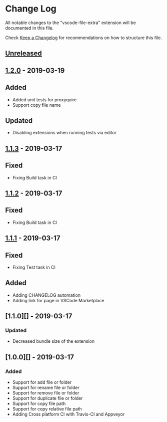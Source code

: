# Change Log

All notable changes to the "vscode-file-extra" extension will be documented in this file.

Check [Keep a Changelog](http://keepachangelog.com/) for recommendations on how to structure this file.

## [Unreleased]

## [1.2.0][] - 2019-03-19

## Added

- Added unit tests for proxyquire
- Support copy file name

## Updated

- Disabling extensions when running tests via editor

## [1.1.3][] - 2019-03-17

## Fixed

- Fixing Build task in CI

## [1.1.2][] - 2019-03-17

## Fixed

- Fixing Build task in CI

## [1.1.1][] - 2019-03-17

## Fixed

- Fixing Test task in CI

## Added

- Adding CHANGELOG automation
- Adding link for page in VSCode Marketplace

## [1.1.0][] - 2019-03-17

### Updated

- Decreased bundle size of the extension

## [1.0.0][] - 2019-03-17

### Added

- Support for add file or folder
- Support for rename file or folder
- Support for remove file or folder
- Support for duplicate file or folder
- Support for copy file path
- Support for copy relative file path
- Adding Cross platform CI with Travis-CI and Appveyor

[unreleased]: https://github.com/willmendesneto/vscode-file-extra/compare/v1.1.1...HEAD
[1.1.1]: https://github.com/willmendesneto/vscode-file-extra/tree/v1.1.1
[unreleased]: https://github.com/willmendesneto/vscode-file-extra/compare/v1.1.2...HEAD
[1.1.2]: https://github.com/willmendesneto/vscode-file-extra/tree/v1.1.2
[unreleased]: https://github.com/willmendesneto/vscode-file-extra/compare/v1.1.3...HEAD
[1.1.3]: https://github.com/willmendesneto/vscode-file-extra/tree/v1.1.3


[Unreleased]: https://github.com/willmendesneto/vscode-file-extra/compare/v1.2.0...HEAD
[1.2.0]: https://github.com/willmendesneto/vscode-file-extra/tree/v1.2.0